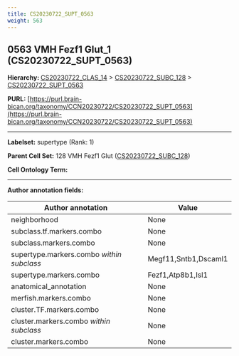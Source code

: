 ```yaml
---
title: CS20230722_SUPT_0563
weight: 563
---
```

## 0563 VMH Fezf1 Glut_1 (CS20230722_SUPT_0563)
<b>Hierarchy: </b>
[CS20230722_CLAS_14](../CS20230722_CLAS_14) >
[CS20230722_SUBC_128](../CS20230722_SUBC_128) >
[CS20230722_SUPT_0563](../CS20230722_SUPT_0563)

**PURL:** [https://purl.brain-bican.org/taxonomy/CCN20230722/CS20230722_SUPT_0563](https://purl.brain-bican.org/taxonomy/CCN20230722/CS20230722_SUPT_0563)

---


**Labelset:** supertype (Rank: 1)

**Parent Cell Set:** 128 VMH Fezf1 Glut ([CS20230722_SUBC_128](../CS20230722_SUBC_128))



**Cell Ontology Term:** 

[MARKER GENES.]: #


---

[TRANSFERRED ANNOTATIONS.]: #


[AUTHOR ANNOTATION FIELDS.]: #


**Author annotation fields:**

| Author annotation | Value |
|-------------------|-------|
|neighborhood|None|
|subclass.tf.markers.combo|None|
|subclass.markers.combo|None|
|supertype.markers.combo _within subclass_|Megf11,Sntb1,Dscaml1|
|supertype.markers.combo|Fezf1,Atp8b1,Isl1|
|anatomical_annotation|None|
|merfish.markers.combo|None|
|cluster.TF.markers.combo|None|
|cluster.markers.combo _within subclass_|None|
|cluster.markers.combo|None|

